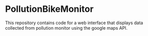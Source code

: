 # PollutionBikeMonitor

This repository contains code for a web interface that displays data collected from pollution monitor using the google maps API.
